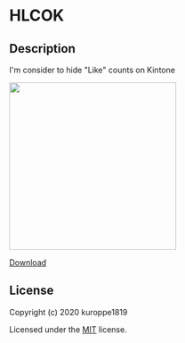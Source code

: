 # HLCOK
## Description
I'm consider to hide "Like" counts on Kintone

<img src="https://user-images.githubusercontent.com/17245737/75279788-96918000-584f-11ea-9b11-4db9c76ae875.png" width="300px">

[Download](https://github.com/kuroppe1819/HLCOK/raw/master/HLCOK_v1.0.0.zip)

## License
Copyright (c) 2020 kuroppe1819

Licensed under the <a href="LICENSE">MIT</a> license.
